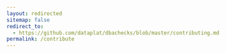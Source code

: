 ```yaml
---
layout: redirected
sitemap: false
redirect_to:
  - https://github.com/dataplat/dbachecks/blob/master/contributing.md
permalink: /contribute
---
```

